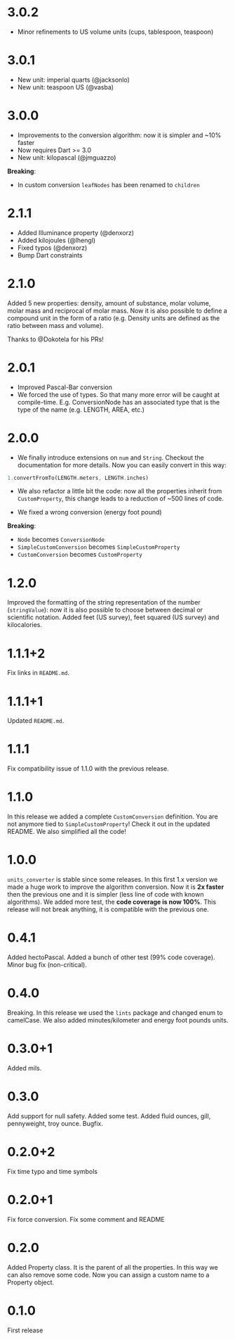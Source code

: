 # 3.0.2
- Minor refinements to US volume units (cups, tablespoon, teaspoon)

# 3.0.1
- New unit: imperial quarts (@jacksonlo)
- New unit: teaspoon US (@vasba)

# 3.0.0
- Improvements to the conversion algorithm: now it is simpler and ~10% faster
- Now requires Dart >= 3.0
- New unit: kilopascal (@jmguazzo)

**Breaking**:
- In custom conversion `leafNodes` has been renamed to `children`

# 2.1.1
- Added Illuminance property (@denxorz)
- Added kilojoules (@lhengl)
- Fixed typos (@denxorz)
- Bump Dart constraints

# 2.1.0
Added 5 new properties: density, amount of substance, molar volume, molar mass
and reciprocal of molar mass. Now it is also possible to define a compound unit
in the form of a ratio (e.g. Density units are defined as the ratio between mass
and volume).

Thanks to @Dokotela for his PRs!

# 2.0.1
- Improved Pascal-Bar conversion
- We forced the use of types. So that many more error will be caught at
compile-time. E.g. ConversionNode has an associated type that is the type of the
name (e.g. LENGTH, AREA, etc.)

# 2.0.0
- We finally introduce extensions on `num` and `String`. Checkout the
documentation for more details. Now you can easily convert in this way: 
```dart
1.convertFromTo(LENGTH.meters, LENGTH.inches)
```

- We also refactor a little bit the code: now all the properties inherit from
`CustomProperty`, this change leads to a reduction of ~500 lines of code.

- We fixed a wrong conversion (energy foot pound)

**Breaking**:
- `Node` becomes `ConversionNode`
- `SimpleCustomConversion` becomes
`SimpleCustomProperty`
- `CustomConversion` becomes `CustomProperty`


# 1.2.0
Improved the formatting of the string representation of the number
(`stringValue`): now it is also possible to choose between decimal or
scientific notation. Added feet (US survey), feet squared (US survey) and
kilocalories.

# 1.1.1+2
Fix links in `README.md`.

# 1.1.1+1
Updated `README.md`.

# 1.1.1
Fix compatibility issue of 1.1.0 with the previous release.

# 1.1.0
In this release we added a complete `CustomConversion` definition. You are not
anymore tied to `SimpleCustomProperty`! Check it out in the updated README. We
also simplified all the code!

# 1.0.0
`units_converter` is stable since some releases. In this first 1.x version we
made a huge work to improve the algorithm conversion. Now it is **2x faster**
then the previous one and it is simpler (less line of code with known
algorithms). We added more test, the **code coverage is now 100%**. This release
will not break anything, it is compatible with the previous one.

# 0.4.1
Added hectoPascal. Added a bunch of other test (99% code coverage). Minor bug
fix (non-critical).

# 0.4.0
Breaking. In this release we used the `lints` package and changed enum to
camelCase. We also added minutes/kilometer and energy foot pounds units.

# 0.3.0+1
Added mils.

# 0.3.0
Add support for null safety. Added some test. Added fluid ounces, gill,
pennyweight, troy ounce. Bugfix.

# 0.2.0+2
Fix time typo and time symbols

# 0.2.0+1
Fix force conversion. Fix some comment and README

# 0.2.0
Added Property class. It is the parent of all the properties. In this way we can
also remove some code. Now you can assign a custom name to a Property object.

# 0.1.0
First release
